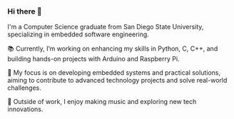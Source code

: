 ### Hi there 👋

I'm a Computer Science graduate from San Diego State University, specializing in embedded software engineering.

📚 Currently, I’m working on enhancing my skills in Python, C, C++, and building hands-on projects with Arduino and Raspberry Pi.

🔧 My focus is on developing embedded systems and practical solutions, aiming to contribute to advanced technology projects and solve real-world challenges.

🎵 Outside of work, I enjoy making music and exploring new tech innovations.
